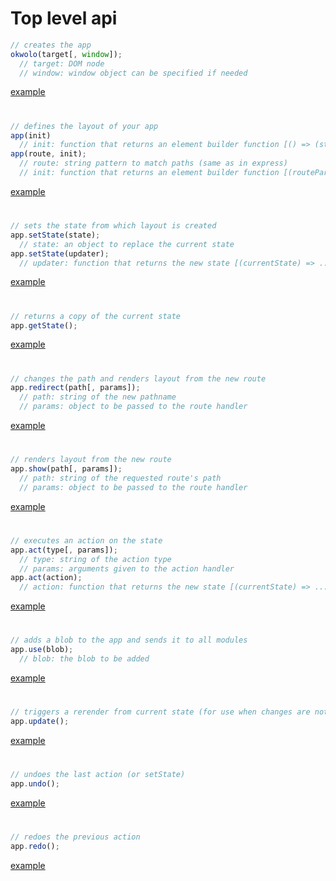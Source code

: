 # Top level api

````javascript
// creates the app
okwolo(target[, window]);
  // target: DOM node
  // window: window object can be specified if needed
````

[example](https://github.com/okwolo/okwolo/blob/master/examples/okwolo.js)

#

````javascript
// defines the layout of your app
app(init)
  // init: function that returns an element builder function [() => (state) => element]
app(route, init);
  // route: string pattern to match paths (same as in express)
  // init: function that returns an element builder function [(routeParams) => (state) => element]
````

[example](https://github.com/okwolo/okwolo/blob/master/examples/app.js)

#

````javascript
// sets the state from which layout is created
app.setState(state);
  // state: an object to replace the current state
app.setState(updater);
  // updater: function that returns the new state [(currentState) => ... newState]
````

[example](https://github.com/okwolo/okwolo/blob/master/examples/set-state.js)

#

````javascript
// returns a copy of the current state
app.getState();
````

[example](https://github.com/okwolo/okwolo/blob/master/examples/get-state.js)

#

````javascript
// changes the path and renders layout from the new route
app.redirect(path[, params]);
  // path: string of the new pathname
  // params: object to be passed to the route handler
````

[example](https://github.com/okwolo/okwolo/blob/master/examples/redirect.js)

#

````javascript
// renders layout from the new route
app.show(path[, params]);
  // path: string of the requested route's path
  // params: object to be passed to the route handler
````

[example](https://github.com/okwolo/okwolo/blob/master/examples/show.js)

#

````javascript
// executes an action on the state
app.act(type[, params]);
  // type: string of the action type
  // params: arguments given to the action handler
app.act(action);
  // action: function that returns the new state [(currentState) => ... newState]
````

[example](https://github.com/okwolo/okwolo/blob/master/examples/act.js)

#

````javascript
// adds a blob to the app and sends it to all modules
app.use(blob);
  // blob: the blob to be added
````

[example](https://github.com/okwolo/okwolo/blob/master/examples/use.js)

#

````javascript
// triggers a rerender from current state (for use when changes are not represented in the state)
app.update();
````

[example](https://github.com/okwolo/okwolo/blob/master/examples/update.js)

#

````javascript
// undoes the last action (or setState)
app.undo();
````

[example](https://github.com/okwolo/okwolo/blob/master/examples/undo.js)

#

````javascript
// redoes the previous action
app.redo();
````

[example](https://github.com/okwolo/okwolo/blob/master/examples/redo.js)
